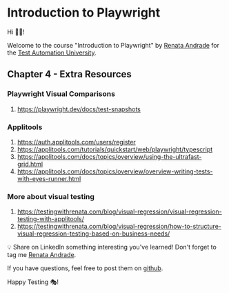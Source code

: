 # Introduction to Playwright

Hi 👋🏽!

Welcome to the course "Introduction to Playwright" by [Renata Andrade](https://testingwithrenata.com/) for the [Test Automation University](https://testautomationu.applitools.com/).

## Chapter 4 - Extra Resources

### Playwright Visual Comparisons
1. https://playwright.dev/docs/test-snapshots

### Applitools
1. https://auth.applitools.com/users/register
1. https://applitools.com/tutorials/quickstart/web/playwright/typescript
1. https://applitools.com/docs/topics/overview/using-the-ultrafast-grid.html
1. https://applitools.com/docs/topics/overview/overview-writing-tests-with-eyes-runner.html

### More about visual testing
1. https://testingwithrenata.com/blog/visual-regression/visual-regression-testing-with-applitools/
1. https://testingwithrenata.com/blog/visual-regression/how-to-structure-visual-regression-testing-based-on-business-needs/

💡 Share on LinkedIn something interesting you've learned! Don't forget to tag me [Renata Andrade](https://www.linkedin.com/in/raptatinha/).

If you have questions, feel free to post them on [github](https://github.com/raptatinha/tau-introduction-to-playwright/issues).

Happy Testing 🎭!